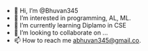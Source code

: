 - 👋 Hi, I’m @Bhuvan345
- 👀 I’m interested in programming, AL, ML. 
- 🌱 I’m currently learning Diplamo in CSE
- 💞️ I’m looking to collaborate on ...
- 📫 How to reach me abhuvan345@gmail.co.

<!---
Bhuvan345/Bhuvan345 is a ✨ special ✨ repository because its `README.md` (this file) appears on your GitHub profile.
You can click the Preview link to take a look at your changes.
--->
